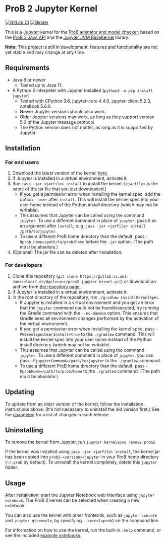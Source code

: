 # ProB 2 Jupyter Kernel

[![GitLab CI](https://gitlab.cs.uni-duesseldorf.de/dgelessus/prob2-jupyter-kernel/badges/master/pipeline.svg)](https://gitlab.cs.uni-duesseldorf.de/dgelessus/prob2-jupyter-kernel/pipelines) [![Binder](https://mybinder.org/badge_logo.svg)](https://mybinder.org/v2/git/https%3A%2F%2Fgitlab.cs.uni-duesseldorf.de%2Fdgelessus%2Fprob2-jupyter-kernel.git/master?filepath=notebooks)

This is a [Jupyter](https://jupyter.org/) kernel for the [ProB animator and model checker](https://www3.hhu.de/stups/prob/), based on the [ProB 2 Java API](https://github.com/bendisposto/prob2) and the [Jupyter JVM BaseKernel](https://github.com/SpencerPark/jupyter-jvm-basekernel) library.

**Note:** This project is still in development, features and functionality are not yet stable and may change at any time.

## Requirements

* Java 8 or newer
	* Tested up to Java 11.
* A Python 3 interpeter with Jupyter installed (`python3 -m pip install jupyter`)
	* Tested with CPython 3.6, jupyter-core 4.4.0, jupyter-client 5.2.3, notebook 5.6.0.
	* Newer Jupyter versions should also work.
	* Older Jupyter versions may work, as long as they support version 5.0 of the Jupyter message protocol.
	* The Python version does not matter, as long as it is supported by Jupyter.

## Installation

### For end users

1. Download the latest version of the kernel [here](https://www3.hhu.de/stups/downloads/prob2-jupyter/prob2-jupyter-kernel-1.0.0-all.jar).
2. If Jupyter is installed in a virtual environment, activate it.
3. Run `java -jar <jarfile> install` to install the kernel. (`<jarfile>` is the name of the jar file that you just downloaded.)
	* If you get a permission error when installing the kernel spec, add the option `--user` after `install`. This will install the kernel spec into your user home instead of the Python install directory (which may not be writable).
	* This assumes that Jupyter can be called using the command `jupyter`. To use a different command in place of `jupyter`, pass it as an argument after `install`, e. g. `java -jar <jarfile> install /path/to/jupyter`.
	* To use a different ProB home directory than the default, pass `-Dprob.home=/path/to/prob/home` before the `-jar` option. (The path must be absolute.)
4. (Optional) The jar file can be deleted after installation.

### For developers

1. Clone this repository (`git clone https://gitlab.cs.uni-duesseldorf.de/dgelessus/prob2-jupyter-kernel.git`) or download an archive from [the repository page](https://gitlab.cs.uni-duesseldorf.de/dgelessus/prob2-jupyter-kernel).
2. If Jupyter is installed in a virtual environment, activate it.
3. In the root directory of the repository, run `./gradlew installKernelSpec`.
	* If Jupyter is installed in a virtual environment and you get an error that the `jupyter` command could not be found/executed, try running the Gradle command with the `--no-daemon` option. This ensures that Gradle sees all environment changes performed by the activation of the virtual environment.
	* If you get a permission error when installing the kernel spec, pass `-PkernelspecUserInstall=true` to the `./gradlew` command. This will install the kernel spec into your user home instead of the Python install directory (which may not be writable).
	* This assumes that Jupyter can be called using the command `jupyter`. To use a different command in place of `jupyter`, you can pass `-PjupyterCommand=/path/to/jupyter` to the `./gradlew` command.
	* To use a different ProB home directory than the default, pass `-PprobHome=/path/to/prob/home` to the `./gradlew` command. (The path must be absolute.)

## Updating

To update from an older version of the kernel, follow the installation instructions above. (It's not necessary to uninstall the old version first.) See the [changelog](./CHANGELOG.md) for a list of changes in each release.

## Uninstalling

To remove the kernel from Jupyter, run `jupyter kernelspec remove prob2`.

If the kernel was installed using `java -jar <jarfile> install`, the kernel jar has been copied into `prob2-<version>/jupyter` in your ProB home directory (`~/.prob` by default). To uninstall the kernel completely, delete this `jupyter` folder.

## Usage

After installation, start the Jupyter Notebook web interface using `jupyter notebook`. The ProB 2 kernel can be selected when creating a new notebook.

You can also use the kernel with other frontends, such as `jupyter console` and `jupyter qtconsole`, by specifying `--kernel=prob2` on the command line.

For information on how to use the kernel, run the built-in `:help` command, or see the included [example notebooks](./notebooks).
